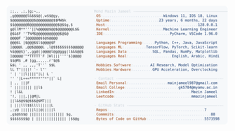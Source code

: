<picture>
  <source srcset="https://raw.githubusercontent.com/mmazinjameel/mmazinjameel/main/dark_mode.svg?v=1748315142" media="(prefers-color-scheme: dark)">
  <img src="https://raw.githubusercontent.com/mmazinjameel/mmazinjameel/main/light_mode.svg?v=1748315142">
</picture>
